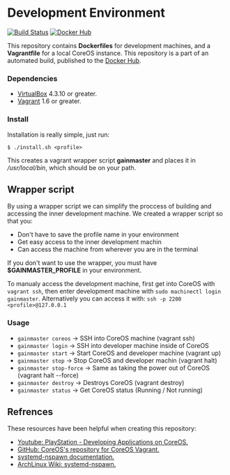 # Development Environment

[![Build Status](http://jenkins.hesjevik.im/buildStatus/icon?job=development-environment)](http://jenkins.hesjevik.im/job/development-environment/) [![Docker Hub](https://img.shields.io/badge/docker-ready-blue.svg?style=plastic)][docker_hub_repository]

This repository contains **Dockerfiles** for development machines, and a **Vagrantfile** for a local CoreOS instance. This repository is a part of an automated build, published to the [Docker Hub][docker_hub_repository].

[docker_hub_repository]: https://registry.hub.docker.com/u/bachelorthesis/development-environment/

### Dependencies

* [VirtualBox][virtualbox] 4.3.10 or greater.
* [Vagrant][vagrant] 1.6 or greater.

[virtualbox]: https://www.virtualbox.org/
[vagrant]: https://www.vagrantup.com/

### Install

Installation is really simple, just run:

    $ ./install.sh <profile>

This creates a vagrant wrapper script **gainmaster** and places it in */usr/local/bin*, which should be on your path.

## Wrapper script

By using a wrapper script we can simplify the proccess of building and accessing the inner development machine. We created a wrapper script so that you:

- Don't have to save the profile name in your environment
- Get easy access to the inner development machin
- Can access the machine from wherever you are in the terminal

If you don't want to use the wrapper, you must have **$GAINMASTER_PROFILE** in your environment.

To manualy access the development machine, first get into CoreOS with `vagrant ssh`, then enter development machine with `sudo machinectl login gainmaster`. Alternatively you can access it with: `ssh -p 2200 <profile>@127.0.0.1`

### Usage

* `gainmaster coreos` -> SSH into CoreOS machine (vagrant ssh)
* `gainmaster login` -> SSH into developer machine inside of CoreOS
* `gainmaster start` -> Start CoreOS and developer machine (vagrant up)
* `gainmaster stop` ->  Stop CoreOS and developer machin (vagrant halt)
* `gainmaster stop-force` ->  Same as taking the power out of CoreOS (vagrant halt --force)
* `gainmaster destroy` ->  Destroys CoreOS (vagrant destroy)
* `gainmaster status` -> Get CoreOS status (Running / Not running)

## Refrences

These resources have been helpful when creating this repository:

* [Youtube: PlayStation - Developing Applications on CoreOS.][playstation_developing_applications_on_coreos]
* [GitHub: CoreOS's repository for CoreOS Vagrant.][github_repository_coreos_coreos_vagrant]
* [systemd-nspawn documentation.][systemd-nspawn_documentation]
* [ArchLinux Wiki: systemd-nspawn.][archlinux_wiki_systemd_nspawn]

[playstation_developing_applications_on_coreos]: https://www.youtube.com/watch?v=M9hBsRUeRdg
[github_repository_coreos_coreos_vagrant]: https://github.com/coreos/coreos-vagrant
[archlinux_wiki_systemd_nspawn]: https://wiki.archlinux.org/index.php/Systemd-nspawn
[systemd-nspawn_documentation]: http://www.freedesktop.org/software/systemd/man/systemd-nspawn.html